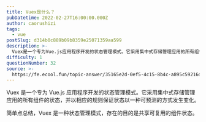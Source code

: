 ```yaml
---
title: Vuex是什么？
pubDatetime: 2022-02-27T16:00:00.000Z
author: caorushizi
tags:
  - vue
postSlug: d314b0c889b09b8359e25071359aa599
description: >-
  Vuex是一个专为Vue.js应用程序开发的状态管理模式。它采用集中式存储管理应用的所有组件的状态，并以相应的规则保证状态以一种可预测的方式发生变化。简单点总结，Vuex是一种状态管理模式，存在的目的
difficulty: 1
questionNumber: 32
source: >-
  https://fe.ecool.fun/topic-answer/35165e2d-0ef5-4c15-8b4c-a895c59216dc?orderBy=updateTime&order=desc&tagId=14
---
```


Vuex 是一个专为 Vue.js 应用程序开发的状态管理模式。它采用集中式存储管理应用的所有组件的状态，并以相应的规则保证状态以一种可预测的方式发生变化。

简单点总结，Vuex 是一种状态管理模式，存在的目的是共享可复用的组件状态。
